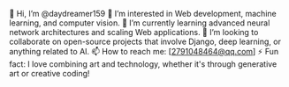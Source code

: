 👋 Hi, I’m @daydreamer159
👀 I’m interested in Web development, machine learning, and computer vision.
🌱 I’m currently learning advanced neural network architectures and scaling Web applications.
💞️ I’m looking to collaborate on open-source projects that involve Django, deep learning, or anything related to AI.
📫 How to reach me: [2791048464@qq.com]
⚡ Fun fact: I love combining art and technology, whether it's through generative art or creative coding!
